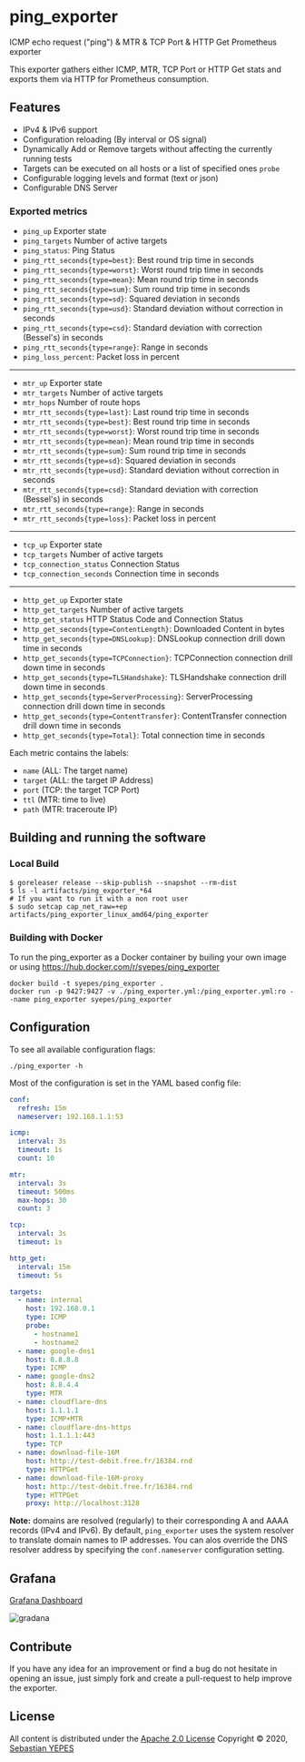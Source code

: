 # ping_exporter

ICMP echo request ("ping") & MTR & TCP Port & HTTP Get Prometheus exporter

This exporter gathers either ICMP, MTR, TCP Port or HTTP Get stats and exports them via HTTP for Prometheus consumption.

## Features

- IPv4 & IPv6 support
- Configuration reloading (By interval or OS signal)
- Dynamically Add or Remove targets without affecting the currently running tests
- Targets can be executed on all hosts or a list of specified ones `probe`
- Configurable logging levels and format (text or json)
- Configurable DNS Server

### Exported metrics

- `ping_up`                                      Exporter state
- `ping_targets`                                 Number of active targets
- `ping_status`:                                 Ping Status
- `ping_rtt_seconds{type=best}`:                 Best round trip time in seconds
- `ping_rtt_seconds{type=worst}`:                Worst round trip time in seconds
- `ping_rtt_seconds{type=mean}`:                 Mean round trip time in seconds
- `ping_rtt_seconds{type=sum}`:                  Sum round trip time in seconds
- `ping_rtt_seconds{type=sd}`:                   Squared deviation in seconds
- `ping_rtt_seconds{type=usd}`:                  Standard deviation without correction in seconds
- `ping_rtt_seconds{type=csd}`:                  Standard deviation with correction (Bessel's) in seconds
- `ping_rtt_seconds{type=range}`:                Range in seconds
- `ping_loss_percent`:                           Packet loss in percent

---

- `mtr_up`                                       Exporter state
- `mtr_targets`                                  Number of active targets
- `mtr_hops`                                     Number of route hops
- `mtr_rtt_seconds{type=last}`:                  Last round trip time in seconds
- `mtr_rtt_seconds{type=best}`:                  Best round trip time in seconds
- `mtr_rtt_seconds{type=worst}`:                 Worst round trip time in seconds
- `mtr_rtt_seconds{type=mean}`:                  Mean round trip time in seconds
- `mtr_rtt_seconds{type=sum}`:                   Sum round trip time in seconds
- `mtr_rtt_seconds{type=sd}`:                    Squared deviation in seconds
- `mtr_rtt_seconds{type=usd}`:                   Standard deviation without correction in seconds
- `mtr_rtt_seconds{type=csd}`:                   Standard deviation with correction (Bessel's) in seconds
- `mtr_rtt_seconds{type=range}`:                 Range in seconds
- `mtr_rtt_seconds{type=loss}`:                  Packet loss in percent

---

- `tcp_up`                                       Exporter state
- `tcp_targets`                                  Number of active targets
- `tcp_connection_status`                        Connection Status
- `tcp_connection_seconds`                       Connection time in seconds

---

- `http_get_up`                                  Exporter state
- `http_get_targets`                             Number of active targets
- `http_get_status`                              HTTP Status Code and Connection Status
- `http_get_seconds{type=ContentLength}`:        Downloaded Content in bytes
- `http_get_seconds{type=DNSLookup}`:            DNSLookup connection drill down time in seconds
- `http_get_seconds{type=TCPConnection}`:        TCPConnection connection drill down time in seconds
- `http_get_seconds{type=TLSHandshake}`:         TLSHandshake connection drill down time in seconds
- `http_get_seconds{type=ServerProcessing}`:     ServerProcessing connection drill down time in seconds
- `http_get_seconds{type=ContentTransfer}`:      ContentTransfer connection drill down time in seconds
- `http_get_seconds{type=Total}`:                Total connection time in seconds

Each metric contains the labels:

- `name` (ALL: The target name)
- `target` (ALL: the target IP Address)
- `port` (TCP: the target TCP Port)
- `ttl` (MTR: time to live)
- `path` (MTR: traceroute IP)

## Building and running the software

### Local Build

```console
$ goreleaser release --skip-publish --snapshot --rm-dist
$ ls -l artifacts/ping_exporter_*64
# If you want to run it with a non root user
$ sudo setcap cap_net_raw=+ep artifacts/ping_exporter_linux_amd64/ping_exporter
```

### Building with Docker

To run the ping_exporter as a Docker container by builing your own image or using <https://hub.docker.com/r/syepes/ping_exporter>

```console
docker build -t syepes/ping_exporter .
docker run -p 9427:9427 -v ./ping_exporter.yml:/ping_exporter.yml:ro --name ping_exporter syepes/ping_exporter
```

## Configuration

To see all available configuration flags:

```console
./ping_exporter -h
```

Most of the configuration is set in the YAML based config file:

```yaml
conf:
  refresh: 15m
  nameserver: 192.168.1.1:53

icmp:
  interval: 3s
  timeout: 1s
  count: 10

mtr:
  interval: 3s
  timeout: 500ms
  max-hops: 30
  count: 3

tcp:
  interval: 3s
  timeout: 1s

http_get:
  interval: 15m
  timeout: 5s

targets:
  - name: internal
    host: 192.168.0.1
    type: ICMP
    probe:
      - hostname1
      - hostname2
  - name: google-dns1
    host: 8.8.8.8
    type: ICMP
  - name: google-dns2
    host: 8.8.4.4
    type: MTR
  - name: cloudflare-dns
    host: 1.1.1.1
    type: ICMP+MTR
  - name: cloudflare-dns-https
    host: 1.1.1.1:443
    type: TCP
  - name: download-file-16M
    host: http://test-debit.free.fr/16384.rnd
    type: HTTPGet
  - name: download-file-16M-proxy
    host: http://test-debit.free.fr/16384.rnd
    type: HTTPGet
    proxy: http://localhost:3128
```

**Note:** domains are resolved (regularly) to their corresponding A and AAAA records (IPv4 and IPv6).
By default, `ping_exporter` uses the system resolver to translate domain names to IP addresses.
You can alos override the DNS resolver address by specifying the `conf.nameserver` configuration setting.

## Grafana

[Grafana Dashboard](https://github.com/syepes/ping_exporter/blob/master/dist/ping_exporter.json)

![gradana](https://raw.githubusercontent.com/syepes/ping_exporter/master/dist/ping_exporter.png)

## Contribute

If you have any idea for an improvement or find a bug do not hesitate in opening an issue, just simply fork and create a pull-request to help improve the exporter.

## License

All content is distributed under the [Apache 2.0 License](http://www.apache.org/licenses/LICENSE-2.0)
Copyright &copy; 2020, [Sebastian YEPES](mailto:syepes@gmail.com)
